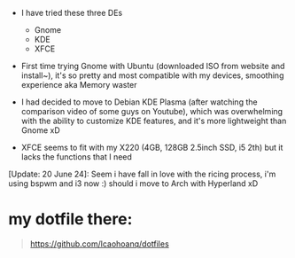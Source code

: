 - I have tried these three DEs
  - Gnome
  - KDE
  - XFCE

- First time trying Gnome with Ubuntu (downloaded ISO from website and install~), it's so pretty and most compatible with my devices, smoothing experience aka Memory waster

- I had decided to move to Debian KDE Plasma (after watching the comparison video of some guys on Youtube), which was overwhelming with the ability to customize KDE features, and it's more lightweight than Gnome xD

- XFCE seems to fit with my X220 (4GB, 128GB 2.5inch SSD, i5 2th) but it lacks the functions that I need

[Update: 20 June 24]: Seem i have fall in love with the ricing process, i'm using bspwm and i3 now :) should i move to Arch with Hyperland xD

# my dotfile there: 
> https://github.com/lcaohoanq/dotfiles

